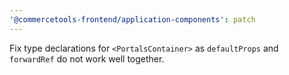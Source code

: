 ```yaml
---
'@commercetools-frontend/application-components': patch
---
```


Fix type declarations for `<PortalsContainer>` as `defaultProps` and `forwardRef` do not work well together.
